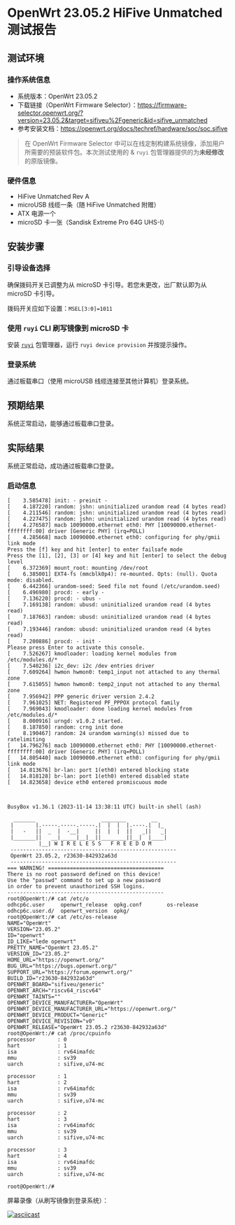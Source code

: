 # OpenWrt 23.05.2 HiFive Unmatched 测试报告

## 测试环境

### 操作系统信息

- 系统版本：OpenWrt 23.05.2
- 下载链接（OpenWrt Firmware Selector）：https://firmware-selector.openwrt.org/?version=23.05.2&target=sifiveu%2Fgeneric&id=sifive_unmatched
- 参考安装文档：https://openwrt.org/docs/techref/hardware/soc/soc.sifive

> 在 OpenWrt Firmware Selector 中可以在线定制构建系统镜像，添加用户所需要的预装软件包。本次测试使用的 & `ruyi` 包管理器提供的为**未经修改**的原版镜像。

### 硬件信息

- HiFive Unmatched Rev A
- microUSB 线缆一条（随 HiFive Unmatched 附赠）
- ATX 电源一个
- microSD 卡一张（Sandisk Extreme Pro 64G UHS-I）

## 安装步骤

### 引导设备选择

确保拨码开关已调整为从 microSD 卡引导。若您未更改，出厂默认即为从 microSD 卡引导。

拨码开关应如下设置：`MSEL[3:0]=1011`

### 使用 `ruyi` CLI 刷写镜像到 microSD 卡

安装 [`ruyi`](https://github.com/ruyisdk/ruyi) 包管理器，运行 `ruyi device provision` 并按提示操作。

### 登录系统

通过板载串口（使用 microUSB 线缆连接至其他计算机）登录系统。

## 预期结果

系统正常启动，能够通过板载串口登录。

## 实际结果

系统正常启动，成功通过板载串口登录。

### 启动信息

```log
[    3.585478] init: - preinit -
[    4.187220] random: jshn: uninitialized urandom read (4 bytes read)
[    4.211546] random: jshn: uninitialized urandom read (4 bytes read)
[    4.227475] random: jshn: uninitialized urandom read (4 bytes read)
[    4.276587] macb 10090000.ethernet eth0: PHY [10090000.ethernet-ffffffff:00] driver [Generic PHY] (irq=POLL)
[    4.285668] macb 10090000.ethernet eth0: configuring for phy/gmii link mode
Press the [f] key and hit [enter] to enter failsafe mode
Press the [1], [2], [3] or [4] key and hit [enter] to select the debug level
[    6.372369] mount_root: mounting /dev/root
[    6.385001] EXT4-fs (mmcblk0p4): re-mounted. Opts: (null). Quota mode: disabled.
[    6.442366] urandom-seed: Seed file not found (/etc/urandom.seed)
[    6.496980] procd: - early -
[    7.136220] procd: - ubus -
[    7.169138] random: ubusd: uninitialized urandom read (4 bytes read)
[    7.187663] random: ubusd: uninitialized urandom read (4 bytes read)
[    7.193446] random: ubusd: uninitialized urandom read (4 bytes read)
[    7.200886] procd: - init -
Please press Enter to activate this console.
[    7.526267] kmodloader: loading kernel modules from /etc/modules.d/*
[    7.540236] i2c_dev: i2c /dev entries driver
[    7.609264] hwmon hwmon0: temp1_input not attached to any thermal zone
[    7.615055] hwmon hwmon0: temp2_input not attached to any thermal zone
[    7.956942] PPP generic driver version 2.4.2
[    7.961025] NET: Registered PF_PPPOX protocol family
[    7.969043] kmodloader: done loading kernel modules from /etc/modules.d/*
[    8.000916] urngd: v1.0.2 started.
[    8.187850] random: crng init done
[    8.190467] random: 24 urandom warning(s) missed due to ratelimiting
[   14.796276] macb 10090000.ethernet eth0: PHY [10090000.ethernet-ffffffff:00] driver [Generic PHY] (irq=POLL)
[   14.805440] macb 10090000.ethernet eth0: configuring for phy/gmii link mode
[   14.813676] br-lan: port 1(eth0) entered blocking state
[   14.818128] br-lan: port 1(eth0) entered disabled state
[   14.823658] device eth0 entered promiscuous mode



BusyBox v1.36.1 (2023-11-14 13:38:11 UTC) built-in shell (ash)

  _______                     ________        __
 |       |.-----.-----.-----.|  |  |  |.----.|  |_
 |   -   ||  _  |  -__|     ||  |  |  ||   _||   _|
 |_______||   __|_____|__|__||________||__|  |____|
          |__| W I R E L E S S   F R E E D O M
 -----------------------------------------------------
 OpenWrt 23.05.2, r23630-842932a63d
 -----------------------------------------------------
=== WARNING! =====================================
There is no root password defined on this device!
Use the "passwd" command to set up a new password
in order to prevent unauthorized SSH logins.
--------------------------------------------------
root@OpenWrt:/# cat /etc/o
odhcp6c.user     openwrt_release  opkg.conf        os-release
odhcp6c.user.d/  openwrt_version  opkg/
root@OpenWrt:/# cat /etc/os-release 
NAME="OpenWrt"
VERSION="23.05.2"
ID="openwrt"
ID_LIKE="lede openwrt"
PRETTY_NAME="OpenWrt 23.05.2"
VERSION_ID="23.05.2"
HOME_URL="https://openwrt.org/"
BUG_URL="https://bugs.openwrt.org/"
SUPPORT_URL="https://forum.openwrt.org/"
BUILD_ID="r23630-842932a63d"
OPENWRT_BOARD="sifiveu/generic"
OPENWRT_ARCH="riscv64_riscv64"
OPENWRT_TAINTS=""
OPENWRT_DEVICE_MANUFACTURER="OpenWrt"
OPENWRT_DEVICE_MANUFACTURER_URL="https://openwrt.org/"
OPENWRT_DEVICE_PRODUCT="Generic"
OPENWRT_DEVICE_REVISION="v0"
OPENWRT_RELEASE="OpenWrt 23.05.2 r23630-842932a63d"
root@OpenWrt:/# cat /proc/cpuinfo 
processor       : 0
hart            : 1
isa             : rv64imafdc
mmu             : sv39
uarch           : sifive,u74-mc
                                                                        
processor       : 1                                                       
hart            : 2                                                     
isa             : rv64imafdc                                            
mmu             : sv39
uarch           : sifive,u74-mc

processor       : 2
hart            : 3
isa             : rv64imafdc
mmu             : sv39
uarch           : sifive,u74-mc

processor       : 3
hart            : 4
isa             : rv64imafdc
mmu             : sv39
uarch           : sifive,u74-mc

root@OpenWrt:/#
```

屏幕录像（从刷写镜像到登录系统）：

[![asciicast](https://asciinema.org/a/cAMBxvAP8iqIrdf1xCiQ3clJP.svg)](https://asciinema.org/a/cAMBxvAP8iqIrdf1xCiQ3clJP)